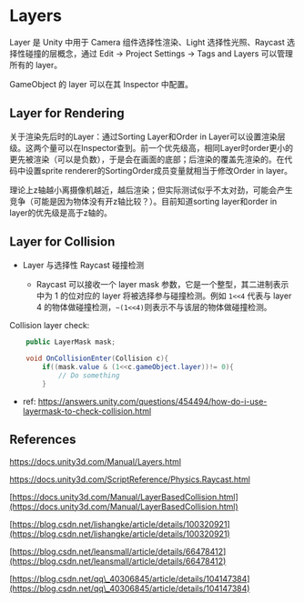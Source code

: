 # Layers

Layer 是 Unity 中用于 Camera 组件选择性渲染、Light 选择性光照、Raycast 选择性碰撞的层概念，通过 Edit -> Project Settings -> Tags and Layers 可以管理所有的 layer。

GameObject 的 layer 可以在其 Inspector 中配置。

## Layer for Rendering

关于渲染先后时的Layer：通过Sorting Layer和Order in Layer可以设置渲染层级。这两个量可以在Inspector查到。前一个优先级高，相同Layer时order更小的更先被渲染（可以是负数），于是会在画面的底部；后渲染的覆盖先渲染的。在代码中设置sprite renderer的SortingOrder成员变量就相当于修改Order in layer。

理论上z轴越小离摄像机越近，越后渲染；但实际测试似乎不太对劲，可能会产生竞争（可能是因为物体没有开z轴比较？）。目前知道sorting layer和order in layer的优先级是高于z轴的。

## Layer for Collision

- Layer 与选择性 Raycast 碰撞检测

    - Raycast 可以接收一个 layer mask 参数，它是一个整型，其二进制表示中为 1 的位对应的 layer 将被选择参与碰撞检测。例如 `1<<4` 代表与 layer 4 的物体做碰撞检测，`~(1<<4)`则表示不与该层的物体做碰撞检测。

Collision layer check:

```c#
    public LayerMask mask;
         
    void OnCollisionEnter(Collision c){
        if((mask.value & (1<<c.gameObject.layer))!= 0){
            // Do something
        }    
```

- ref: https://answers.unity.com/questions/454494/how-do-i-use-layermask-to-check-collision.html

## References

https://docs.unity3d.com/Manual/Layers.html

https://docs.unity3d.com/ScriptReference/Physics.Raycast.html
        
[https://docs.unity3d.com/Manual/LayerBasedCollision.html](https://docs.unity3d.com/Manual/LayerBasedCollision.html)

[https://blog.csdn.net/lishangke/article/details/100320921](https://blog.csdn.net/lishangke/article/details/100320921)

[https://blog.csdn.net/leansmall/article/details/66478412](https://blog.csdn.net/leansmall/article/details/66478412)

[https://blog.csdn.net/qq\_40306845/article/details/104147384](https://blog.csdn.net/qq\_40306845/article/details/104147384)



